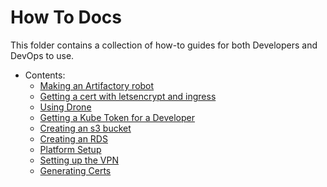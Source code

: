 # How To Docs
This folder contains a collection of how-to guides for both Developers and DevOps to use.

- Contents:
  - [Making an Artifactory robot](artifact-robot.md)
  - [Getting a cert with letsencrypt and ingress](certs.md)
  - [Using Drone](drone-how-to.md)
  - [Getting a Kube Token for a Developer](onboarding.md)
  - [Creating an s3 bucket](s3-provisioning.md)
  - [Creating an RDS](rds-provisioning.md)
  - [Platform Setup](platform_setup.md)
  - [Setting up the VPN](vpn.md)
  - [Generating Certs](ca_tls.md)
